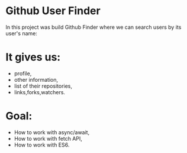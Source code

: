 # Github User Finder

In this project was build Github Finder where we can search users by its user's name:

# It gives us:

  - profile,
  - other information,
  - list of their repositories,
  - links,forks,watchers.

  
  # Goal:

  - How to work with async/await,
  - How to work with fetch API,
  - How to work with ES6.
